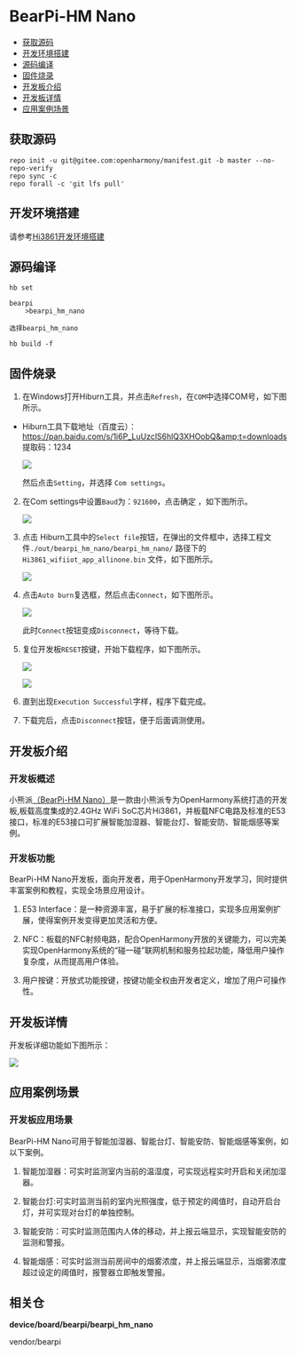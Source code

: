# BearPi-HM Nano<a name="ZH-CN_TOPIC_0000001130176841"></a>

-   [获取源码](#section11660541590)
-   [开发环境搭建](#section11660541591)
-   [源码编译](#section11660541592)
-   [固件烧录](#section11660541593)
-   [开发板介绍](#section11660541594)
-   [开发板详情](#section12212842173518)
-   [应用案例场景](#section1464106163819)

## 获取源码<a name="section11660541590"></a>
```
repo init -u git@gitee.com:openharmony/manifest.git -b master --no-repo-verify
repo sync -c
repo forall -c 'git lfs pull'
```
## 开发环境搭建<a name="section11660541591"></a>
请参考[Hi3861开发环境搭建](https://gitee.com/openharmony/docs/blob/master/zh-cn/device-dev/quick-start/quickstart-lite-steps-hi3861-setting.md)

## 源码编译<a name="section11660541592"></a>
```
hb set

bearpi
    >bearpi_hm_nano

选择bearpi_hm_nano

hb build -f
```
## 固件烧录<a name="section11660541593"></a>
1. 在Windows打开Hiburn工具，并点击`Refresh`，在`COM`中选择COM号，如下图所示。
- Hiburn工具下载地址（百度云）：https://pan.baidu.com/s/1i6P_LuUzclS6hlQ3XHOobQ&amp;t=downloads 提取码：1234



    ![](docs/quick-start/figures/HiBurn主界面.png)

    然后点击`Setting`，并选择 `Com settings`。

2. 在Com settings中设置`Baud`为：`921600`，点击确定 ，如下图所示。   

    ![](docs/quick-start/figures/HiBurn_Comsettings.png)

3. 点击 Hiburn工具中的`Select file`按钮，在弹出的文件框中，选择工程文件`./out/bearpi_hm_nano/bearpi_hm_nano/` 路径下的`Hi3861_wifiiot_app_allinone.bin` 文件，如下图所示。

    ![](docs/quick-start/figures/HiBurn_打开文件.png)

4. 点击`Auto burn`复选框，然后点击`Connect`，如下图所示。

    ![](docs/quick-start/figures/HiBurn准备下载.png)

    此时`Connect`按钮变成`Disconnect`，等待下载。

5. 复位开发板`RESET`按键，开始下载程序，如下图所示。

    ![](docs/quick-start/figures/复位开发板.png)

    ![](docs/quick-start/figures/Hiburn_下载程序中.png)

    
6. 直到出现`Execution Successful`字样，程序下载完成。

7. 下载完后，点击`Disconnect`按钮，便于后面调测使用。

## 开发板介绍<a name="section11660541594"></a>

### 开发板概述


小熊派[（BearPi-HM Nano）](https://item.taobao.com/item.htm?id=633296694816)是一款由小熊派专为OpenHarmony系统打造的开发板,板载高度集成的2.4GHz WiFi SoC芯片Hi3861，并板载NFC电路及标准的E53接口，标准的E53接口可扩展智能加湿器、智能台灯、智能安防、智能烟感等案例。

### 开发板功能
BearPi-HM Nano开发板，面向开发者，用于OpenHarmony开发学习，同时提供丰富案例和教程，实现全场景应用设计。

1. E53 Interface：是一种资源丰富，易于扩展的标准接口，实现多应用案例扩展，使得案例开发变得更加灵活和方便。

2. NFC：板载的NFC射频电路，配合OpenHarmony开放的关键能力，可以完美实现OpenHarmony系统的“碰一碰”联网机制和服务拉起功能，降低用户操作复杂度，从而提高用户体验。

3. 用户按键：开放式功能按键，按键功能全权由开发者定义，增加了用户可操作性。

## 开发板详情<a name="section12212842173518"></a>
开发板详细功能如下图所示：

![](figures/BearPi-HM_NanoBoardDetail.png)

## 应用案例场景<a name="section1464106163819"></a>

### 开发板应用场景

BearPi-HM Nano可用于智能加湿器、智能台灯、智能安防、智能烟感等案例，如以下案例。

1. 智能加湿器：可实时监测室内当前的温湿度，可实现远程实时开启和关闭加湿器。

2. 智能台灯:可实时监测当前的室内光照强度，低于预定的阈值时，自动开启台灯，并可实现对台灯的单独控制。

3. 智能安防：可实时监测范围内人体的移动，并上报云端显示，实现智能安防的监测和警报。

4. 智能烟感：可实时监测当前房间中的烟雾浓度，并上报云端显示，当烟雾浓度超过设定的阈值时，报警器立即触发警报。



## 相关仓<a name="section1371113476307"></a>

**device/board/bearpi/bearpi_hm_nano**

vendor/bearpi



